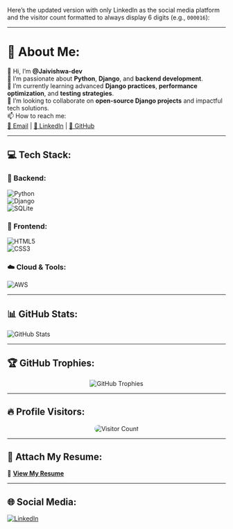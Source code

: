 Here’s the updated version with only LinkedIn as the social media platform and the visitor count formatted to always display 6 digits (e.g., `000016`):

---

# 💫 About Me:  
👋 Hi, I’m **@Jaivishwa-dev**  
👀 I’m passionate about **Python**, **Django**, and **backend development**.  
🌱 I’m currently learning advanced **Django practices**, **performance optimization**, and **testing strategies**.  
💞️ I’m looking to collaborate on **open-source Django projects** and impactful tech solutions.  
📫 How to reach me:  
[📧 Email](mailto:jaivishwa.dev@gmail.com) | [💼 LinkedIn](https://www.linkedin.com/in/jaivishwa-j/) | [🐙 GitHub](https://github.com/Jaivishwa-dev) 

---

## 💻 Tech Stack:  

### 🔧 Backend:  
![Python](https://img.shields.io/badge/Python-3670A0?style=for-the-badge&logo=python&logoColor=ffdd54)  
![Django](https://img.shields.io/badge/Django-092E20?style=for-the-badge&logo=django&logoColor=white)  
![SQLite](https://img.shields.io/badge/SQLite-07405E?style=for-the-badge&logo=sqlite&logoColor=white)  

### 🎨 Frontend:  
![HTML5](https://img.shields.io/badge/HTML5-E34F26?style=for-the-badge&logo=html5&logoColor=white)  
![CSS3](https://img.shields.io/badge/CSS3-1572B6?style=for-the-badge&logo=css3&logoColor=white)  

### ☁️ Cloud & Tools:  
![AWS](https://img.shields.io/badge/AWS-232F3E?style=for-the-badge&logo=amazon-aws&logoColor=white)  

---

## 📊 GitHub Stats:  
![GitHub Stats](https://github-readme-stats.vercel.app/api?username=Jaivishwa-dev&theme=dark&hide_border=true&include_all_commits=true&count_private=true)  

---

## 🏆 GitHub Trophies:  
<div align="center">
  <img src="https://github-profile-trophy.vercel.app/?username=Jaivishwa-dev&theme=radical&no-frame=true&no-bg=true&margin-w=4" alt="GitHub Trophies" style="animation: bounce 2s infinite;">
</div>  

---

## 🔥 Profile Visitors:  
<div align="center">
  <img src="https://profile-counter.glitch.me/Jaivishwa-dev/count.svg" alt="Visitor Count" style="border-radius: 10px; animation: fadeIn 3s infinite alternate;">
</div>  

<script>
  const visitorCount = document.querySelector("img[alt='Visitor Count']");
  visitorCount.src = visitorCount.src.replace(/(count\.svg)/, '$1?pad=6'); // Ensure it always displays 6 digits.
</script>

---

## 📄 Attach My Resume:  
📄 **[View My Resume](https://jaivishwa.tiiny.site/)**  

---

## 🌐 Social Media:  
[![LinkedIn](https://img.shields.io/badge/LinkedIn-0A66C2?style=for-the-badge&logo=linkedin&logoColor=white)](https://www.linkedin.com/in/jaivishwa-j/)  

